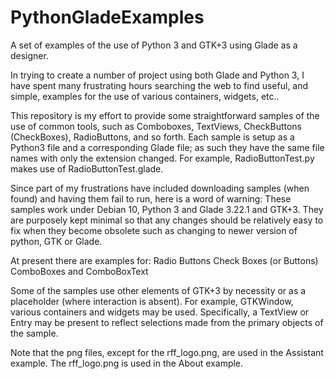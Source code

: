 # PythonGladeExamples
A set of examples of the use of Python 3 and GTK+3 using Glade as a designer.

In trying to create a number of project using both Glade and Python 3, I have spent many frustrating hours 
searching the web to find useful, and simple, examples for the use of various containers, widgets, etc..

This repository is my effort to provide some straightforward samples of the use of common tools, such as
Comboboxes, TextViews, CheckButtons (CheckBoxes), RadioButtons, and so forth.
Each sample is setup as a Python3 file and a corresponding Glade file; as such they have the same file names with only the extension changed.
For example, RadioButtonTest.py makes use of RadioButtonTest.glade.

Since part of my frustrations have included downloading samples (when found) and having them fail to run, here is a word of warning:
These samples work under Debian 10,  Python 3 and Glade 3.22.1 and GTK+3.   They are purposely kept minimal so that any changes should be relatively easy
to fix when they become obsolete such as changing to newer version of python, GTK or Glade.

At present there are examples for:
    Radio Buttons
    Check Boxes (or Buttons)
    ComboBoxes and ComboBoxText
    
Some of the samples use other elements of GTK+3 by necessity or as a placeholder (where interaction is absent).  For example, GTKWindow, various containers and widgets may be used.   Specifically, a TextView or Entry may be present to reflect selections made from the primary objects of the sample.

Note that the png files, except for the rff_logo.png, are used in the Assistant example.  The rff_logo.png is used in the About example.

